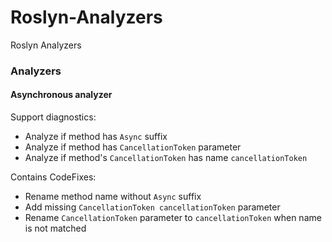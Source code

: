 # Roslyn-Analyzers
Roslyn Analyzers


### Analyzers

#### Asynchronous analyzer

Support diagnostics: 
- Analyze if method has `Async` suffix
- Analyze if method has `CancellationToken` parameter
- Analyze if method's `CancellationToken` has name `cancellationToken`

Contains CodeFixes:
- Rename method name without `Async` suffix
- Add missing `CancellationToken cancellationToken` parameter
- Rename `CancellationToken` parameter to `cancellationToken` when name is not matched
